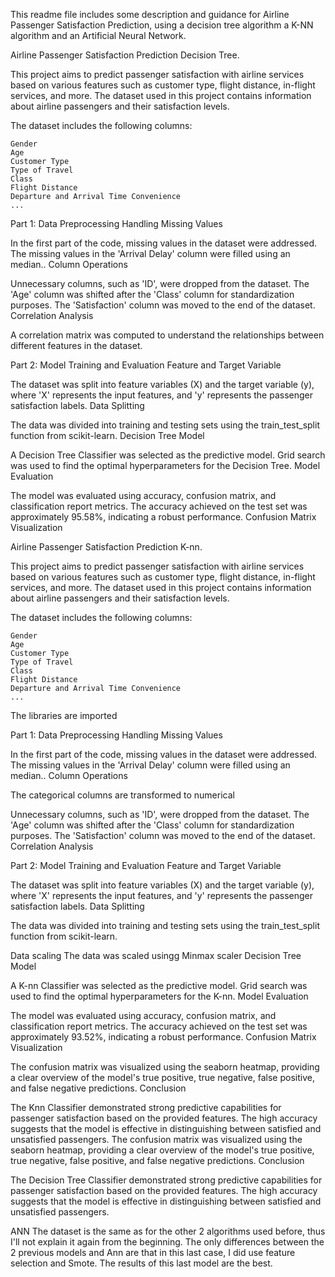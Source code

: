 This readme file includes some description and guidance for Airline Passenger Satisfaction Prediction,  using a decision tree algorithm  a K-NN algorithm and an Artificial Neural Network.





Airline Passenger Satisfaction Prediction Decision Tree.

This project aims to predict passenger satisfaction with airline services based on various features such as customer type, flight distance, in-flight services, and more. The dataset used in this project contains information about airline passengers and their satisfaction levels.


The dataset includes the following columns:

    Gender
    Age
    Customer Type
    Type of Travel
    Class
    Flight Distance
    Departure and Arrival Time Convenience
    ...

Part 1: Data Preprocessing
Handling Missing Values

In the first part of the code, missing values in the dataset were addressed. The missing values in the 'Arrival Delay' column were filled using an median..
Column Operations

Unnecessary columns, such as 'ID', were dropped from the dataset. The 'Age' column was shifted after the 'Class' column for standardization purposes. The 'Satisfaction' column was moved to the end of the dataset.
Correlation Analysis

A correlation matrix was computed to understand the relationships between different features in the dataset.

Part 2: Model Training and Evaluation
Feature and Target Variable

The dataset was split into feature variables (X) and the target variable (y), where 'X' represents the input features, and 'y' represents the passenger satisfaction labels.
Data Splitting

The data was divided into training and testing sets using the train_test_split function from scikit-learn.
Decision Tree Model

A Decision Tree Classifier was selected as the predictive model. Grid search was used to find the optimal hyperparameters for the Decision Tree.
Model Evaluation

The model was evaluated using accuracy, confusion matrix, and classification report metrics. The accuracy achieved on the test set was approximately 95.58%, indicating a robust performance.
Confusion Matrix Visualization




Airline Passenger Satisfaction Prediction K-nn.

This project aims to predict passenger satisfaction with airline services based on various features such as customer type, flight distance, in-flight services, and more. The dataset used in this project contains information about airline passengers and their satisfaction levels.


The dataset includes the following columns:

    Gender
    Age
    Customer Type
    Type of Travel
    Class
    Flight Distance
    Departure and Arrival Time Convenience
    ...
 The libraries are imported

Part 1: Data Preprocessing
Handling Missing Values

In the first part of the code, missing values in the dataset were addressed. The missing values in the 'Arrival Delay' column were filled using an median..
Column Operations

The categorical columns are transformed to numerical

Unnecessary columns, such as 'ID', were dropped from the dataset. The 'Age' column was shifted after the 'Class' column for standardization purposes. The 'Satisfaction' column was moved to the end of the dataset.
Correlation Analysis



Part 2: Model Training and Evaluation
Feature and Target Variable

The dataset was split into feature variables (X) and the target variable (y), where 'X' represents the input features, and 'y' represents the passenger satisfaction labels.
Data Splitting

The data was divided into training and testing sets using the train_test_split function from scikit-learn.

Data scaling
The data was scaled usingg Minmax scaler
Decision Tree Model

A K-nn Classifier was selected as the predictive model. Grid search was used to find the optimal hyperparameters for the K-nn.
Model Evaluation

The model was evaluated using accuracy, confusion matrix, and classification report metrics. The accuracy achieved on the test set was approximately 93.52%, indicating a robust performance.
Confusion Matrix Visualization

The confusion matrix was visualized using the seaborn heatmap, providing a clear overview of the model's true positive, true negative, false positive, and false negative predictions.
Conclusion

The Knn Classifier demonstrated strong predictive capabilities for passenger satisfaction based on the provided features. The high accuracy suggests that the model is effective in distinguishing between satisfied and unsatisfied passengers.
The confusion matrix was visualized using the seaborn heatmap, providing a clear overview of the model's true positive, true negative, false positive, and false negative predictions.
Conclusion

The Decision Tree Classifier demonstrated strong predictive capabilities for passenger satisfaction based on the provided features. The high accuracy suggests that the model is effective in distinguishing between satisfied and unsatisfied passengers.



ANN
The dataset is the same as for the other 2 algorithms used before, thus I'll not explain it again from the beginning.
The only differences between the 2 previous models and Ann are that in this last case, I  did use feature selection and Smote.
The results of this last model are the best.
